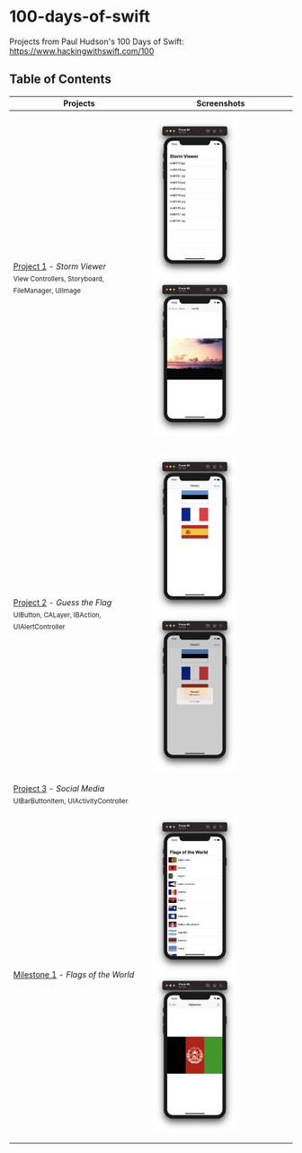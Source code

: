 # 100-days-of-swift
Projects from Paul Hudson's 100 Days of Swift: 
https://www.hackingwithswift.com/100

## Table of Contents

Projects                                         | Screenshots 
------------                                     |----------------
[Project 1](Project1) - *Storm Viewer* <br/> <sub> View Controllers, Storyboard, FileManager, UIImage </sub> | <p float="left"> <img src="Project1/Screenshots/screenshot1.png" width="150" /> <img src="Project1/Screenshots/screenshot2.png" width="150" /> </p>
[Project 2](Project2) - *Guess the Flag* <br/> <sub> UIButton, CALayer, IBAction, UIAlertController</sub> | <p float="left"> <img src="Project2/Screenshots/screenshot1.png" width="150" /> <img src="Project2/Screenshots/screenshot2.png" width="150" /> </p>
[Project 3](Project3) - *Social Media* <br/> <sub> UIBarButtonItem, UIActivityController </sub> | | <p float="left"> <img src="Project3/Screenshots/screenshot1.png" width="150" /> </p>
[Milestone 1](Milestone1) - *Flags of the World* <br/> |  <p float="left"> <img src="Milestone1/Screenshots/screenshot1.png" width="150" /> <img src="Milestone1/Screenshots/screenshot2.png" width="150" /> </p>
